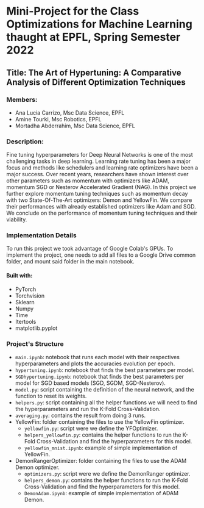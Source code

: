 # Mini-Project for the Class Optimizations for Machine Learning thaught at EPFL, Spring Semester 2022
## Title: The Art of Hypertuning: A Comparative Analysis of Different Optimization Techniques
### Members:
- Ana Lucia Carrizo, Msc Data Science, EPFL
- Amine Tourki, Msc Robotics, EPFL
- Mortadha Abderrahim, Msc Data Science, EPFL

### Description:
Fine tuning hyperparameters for Deep Neural Networks is one of the most challenging tasks in deep learning. Learning rate tuning has been a major focus and methods like schedulers and learning rate optimizers have been a major success. Over recent years, researchers have shown interest over other parameters such as momentum with optimizers like ADAM, momentum SGD or Nesterov Accelerated Gradient (NAG). In this project we further explore momentum tuning techniques such as momentum decay with two State-Of-The-Art optimizers: Demon and YellowFin. We compare their performances with already established optimizers like Adam and SGD. We conclude on the performance of momentum tuning techniques and their viability.

### Implementation Details
To run this project we took advantage of Google Colab's GPUs. To implement the project, one needs to add all files to a Google Drive common folder, and mount said folder in the main notebook. 
#### Built with:
- PyTorch
- Torchvision
- Sklearn
- Numpy
- Time
- Itertools
- matplotlib.pyplot

### Project's Structure
- `main.ipynb`: notebook that runs each model with their respectives hyperparameters and plots the accuracies evolution per epoch. 
- `hypertuning.ipynb`: notebook that finds the best parameters per model. 
- `SGDhypertuning.ipynb`: notebook that finds the best parameters per model for SGD based models (SGD, SGDM, SGD-Nesterov).
- `model.py`: script containing the definition of the neural network, and the function to reset its weights. 
- `helpers.py`: script containing all the helper functions we will need to find the hyperparameters and run the K-Fold Cross-Validation.
- `averaging.py`: contains the result from doing 3 runs.
- YellowFin: folder containing the files to use the YellowFin optimizer.
  - `yellowfin.py`: script were we define the YFOptimizer.
  - `helpers_yellowfin.py`: contains the helper functions to run the K-Fold Cross-Validation and find the hyperparameters for this model.
  - `yellowfin_mnist.ipynb`: example of simple implementation of YellowFin.
- DemonRangerOptimizer: folder containing the files to use the ADAM Demon optimizer.
  - `optimizers.py`: script were we define the DemonRanger optimizer.
  - `helpers_demon.py`: contains the helper functions to run the K-Fold Cross-Validation and find the hyperparameters for this model.
  - `DemonAdam.ipynb`: example of simple implementation of ADAM Demon.



